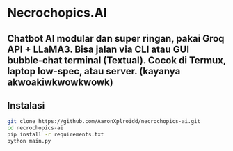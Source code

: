 # Necrochopics.AI

Chatbot AI modular dan **super ringan**, pakai Groq API + LLaMA3.
Bisa jalan via CLI atau GUI bubble-chat terminal (Textual).
Cocok di Termux, laptop low-spec, atau server.
(kayanya akwoakiwkwowkwowk)
---

## Instalasi

```bash
git clone https://github.com/AaronXplroidd/necrochopics-ai.git
cd necrochopics-ai
pip install -r requirements.txt
python main.py 

